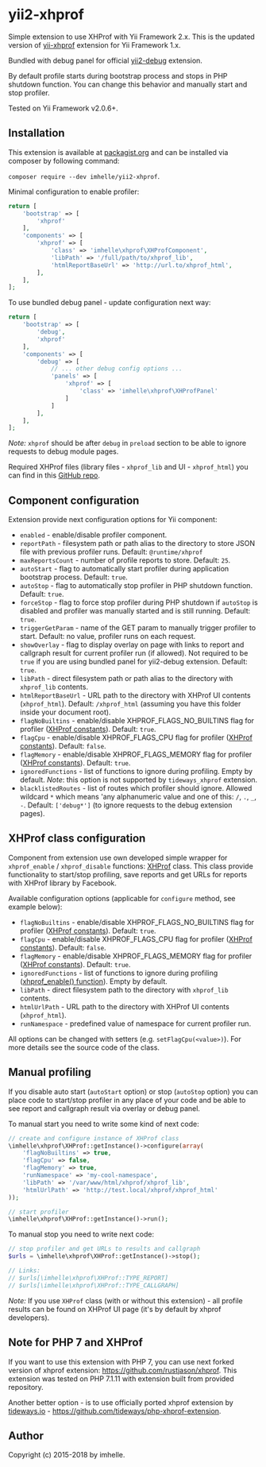 yii2-xhprof
=================

Simple extension to use XHProf with Yii Framework 2.x. This is the updated version of [yii-xhprof](https://github.com/imhelle/yii-xhprof) extension for Yii Framework 1.x.

Bundled with debug panel for official [yii2-debug](https://github.com/yiisoft/yii2-debug) extension.

By default profile starts during bootstrap process and stops in PHP shutdown function. You can change this behavior and manually start and stop profiler.

Tested on Yii Framework v2.0.6+.

Installation
-------------

This extension is available at [packagist.org](http://packagist.org/imhelle/yii2-xhprof) and can be installed via composer by following command:

`composer require --dev imhelle/yii2-xhprof`.

Minimal configuration to enable profiler:

```php
return [
    'bootstrap' => [
        'xhprof'
    ],
    'components' => [
        'xhprof' => [
            'class' => 'imhelle\xhprof\XHProfComponent',
            'libPath' => '/full/path/to/xhprof_lib',
            'htmlReportBaseUrl' => 'http://url.to/xhprof_html',
        ],
    ],
];
```

To use bundled debug panel - update configuration next way:

```php
return [
    'bootstrap' => [
        'debug',
        'xhprof'
    ],
    'components' => [
        'debug' => [
            // ... other debug config options ...
            'panels' => [
                'xhprof' => [
                    'class' => 'imhelle\xhprof\XHProfPanel'
                ]
            ]
        ],
    ],
];
```

_Note:_ `xhprof` should be after `debug` in `preload` section to be able to ignore requests to debug module pages.

Required XHProf files (library files - `xhprof_lib` and UI - `xhprof_html`) you can find in this [GitHub repo](https://github.com/phacility/xhprof).

Component configuration
-------------

Extension provide next configuration options for Yii component:

- `enabled` - enable/disable profiler component.
- `reportPath` - filesystem path or path alias to the directory to store JSON file with previous profiler runs. Default: `@runtime/xhprof`
- `maxReportsCount` - number of profile reports to store. Default: `25`.
- `autoStart` - flag to automatically start profiler during application bootstrap process. Default: `true`.
- `autoStop` - flag to automatically stop profiler in PHP shutdown function. Default: `true`.
- `forceStop` - flag to force stop profiler during PHP shutdown if `autoStop` is disabled and profiler was manually started and is still running. Default: `true`.
- `triggerGetParam` - name of the GET param to manually trigger profiler to start. Default: no value, profiler runs on each request.
- `showOverlay` - flag to display overlay on page with links to report and callgraph result for current profiler run (if allowed). Not required to be `true` if you are using bundled panel for yii2-debug extension. Default: `true`.
- `libPath` - direct filesystem path or path alias to the directory with `xhprof_lib` contents.
- `htmlReportBaseUrl` - URL path to the directory with XHProf UI contents (`xhprof_html`). Default: `/xhprof_html` (assuming you have this folder inside your document root).
- `flagNoBuiltins` - enable/disable XHPROF_FLAGS_NO_BUILTINS flag for profiler ([XHProf constants](http://php.net/manual/xhprof.constants.php)). Default: `true`.
- `flagCpu` - enable/disable XHPROF_FLAGS_CPU flag for profiler ([XHProf constants](http://php.net/manual/xhprof.constants.php)). Default: `false`.
- `flagMemory` - enable/disable XHPROF_FLAGS_MEMORY flag for profiler ([XHProf constants](http://php.net/manual/xhprof.constants.php)). Default: `true`.
- `ignoredFunctions` - list of functions to ignore during profiling. Empty by default. *Note*: this option is not supported by `tideways_xhprof` extension.
- `blacklistedRoutes` - list of routes which profiler should ignore. Allowed wildcard `*` which means 'any alphanumeric value and one of this: `/`, `.`, `_`, `-`. Default: `['debug*']` (to ignore requests to the debug extension pages).

XHProf class configuration
-------------

Component from extension use own developed simple wrapper for `xhprof_enable` / `xhprof_disable` functions: [XHProf](XHProf.php) class. This class provide functionality to start/stop profiling, save reports and get URLs for reports with XHProf library by Facebook.

Available configuration options (applicable for `configure` method, see example below):

- `flagNoBuiltins` - enable/disable XHPROF_FLAGS_NO_BUILTINS flag for profiler ([XHProf constants](http://php.net/manual/xhprof.constants.php)). Default: `true`.
- `flagCpu` - enable/disable XHPROF_FLAGS_CPU flag for profiler ([XHProf constants](http://php.net/manual/xhprof.constants.php)). Default: `false`.
- `flagMemory` - enable/disable XHPROF_FLAGS_MEMORY flag for profiler ([XHProf constants](http://php.net/manual/xhprof.constants.php)). Default: `true`.
- `ignoredFunctions` - list of functions to ignore during profiling ([xhprof_enable() function](http://php.net/manual/ru/function.xhprof-enable.php)). Empty by default.
- `libPath` - direct filesystem path to the directory with `xhprof_lib` contents.
- `htmlUrlPath` - URL path to the directory with XHProf UI contents (`xhprof_html`).
- `runNamespace` - predefined value of namespace for current profiler run.

All options can be changed with setters (e.g. `setFlagCpu(<value>)`). For more details see the source code of the class.

Manual profiling
-------------

If you disable auto start (`autoStart` option) or stop (`autoStop` option) you can place code to start/stop profiler in any place of your code and be able to see report and callgraph result via overlay or debug panel.

To manual start you need to write some kind of next code:

```php
// create and configure instance of XHProf class
\imhelle\xhprof\XHProf::getInstance()->configure(array(
    'flagNoBuiltins' => true,
    'flagCpu' => false,
    'flagMemory' => true,
    'runNamespace' => 'my-cool-namespace',
    'libPath' => '/var/www/html/xhprof/xhprof_lib',
    'htmlUrlPath' => 'http://test.local/xhprof/xhprof_html'
));

// start profiler
\imhelle\xhprof\XHProf::getInstance()->run();
```

To manual stop you need to write next code:

```php
// stop profiler and get URLs to results and callgraph
$urls = \imhelle\xhprof\XHProf::getInstance()->stop();

// Links:
// $urls[\imhelle\xhprof\XHProf::TYPE_REPORT]
// $urls[\imhelle\xhprof\XHProf::TYPE_CALLGRAPH]
```

_Note:_ If you use `XHProf` class (with or without this extension) - all profile results can be found on XHProf UI page (it's by default by xhprof developers).


Note for PHP 7 and XHProf
-------------

If you want to use this extension with PHP 7, you can use next forked version of xhprof extension: https://github.com/rustjason/xhprof.
This extension was tested on PHP 7.1.11 with extension built from provided repository.

Another better option - is to use officially ported xhprof extension by [tideways.io](https://tideways.io) - https://github.com/tideways/php-xhprof-extension.


Author
-------------

Copyright (c) 2015-2018 by imhelle.
